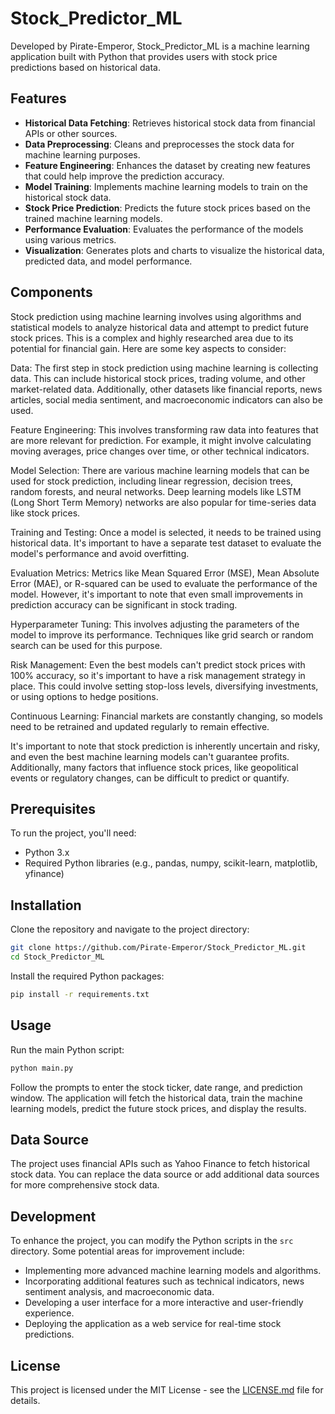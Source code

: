 # Stock_Predictor_ML

Developed by Pirate-Emperor, Stock_Predictor_ML is a machine learning application built with Python that provides users with stock price predictions based on historical data.

## Features

- **Historical Data Fetching**: Retrieves historical stock data from financial APIs or other sources.
- **Data Preprocessing**: Cleans and preprocesses the stock data for machine learning purposes.
- **Feature Engineering**: Enhances the dataset by creating new features that could help improve the prediction accuracy.
- **Model Training**: Implements machine learning models to train on the historical stock data.
- **Stock Price Prediction**: Predicts the future stock prices based on the trained machine learning models.
- **Performance Evaluation**: Evaluates the performance of the models using various metrics.
- **Visualization**: Generates plots and charts to visualize the historical data, predicted data, and model performance.

## Components

Stock prediction using machine learning involves using algorithms and statistical models to analyze historical data and attempt to predict future stock prices. This is a complex and highly researched area due to its potential for financial gain. Here are some key aspects to consider:

Data: The first step in stock prediction using machine learning is collecting data. This can include historical stock prices, trading volume, and other market-related data. Additionally, other datasets like financial reports, news articles, social media sentiment, and macroeconomic indicators can also be used.

Feature Engineering: This involves transforming raw data into features that are more relevant for prediction. For example, it might involve calculating moving averages, price changes over time, or other technical indicators.

Model Selection: There are various machine learning models that can be used for stock prediction, including linear regression, decision trees, random forests, and neural networks. Deep learning models like LSTM (Long Short Term Memory) networks are also popular for time-series data like stock prices.

Training and Testing: Once a model is selected, it needs to be trained using historical data. It's important to have a separate test dataset to evaluate the model's performance and avoid overfitting.

Evaluation Metrics: Metrics like Mean Squared Error (MSE), Mean Absolute Error (MAE), or R-squared can be used to evaluate the performance of the model. However, it's important to note that even small improvements in prediction accuracy can be significant in stock trading.

Hyperparameter Tuning: This involves adjusting the parameters of the model to improve its performance. Techniques like grid search or random search can be used for this purpose.

Risk Management: Even the best models can't predict stock prices with 100% accuracy, so it's important to have a risk management strategy in place. This could involve setting stop-loss levels, diversifying investments, or using options to hedge positions.

Continuous Learning: Financial markets are constantly changing, so models need to be retrained and updated regularly to remain effective.

It's important to note that stock prediction is inherently uncertain and risky, and even the best machine learning models can't guarantee profits. Additionally, many factors that influence stock prices, like geopolitical events or regulatory changes, can be difficult to predict or quantify.

## Prerequisites

To run the project, you'll need:

- Python 3.x
- Required Python libraries (e.g., pandas, numpy, scikit-learn, matplotlib, yfinance)

## Installation

Clone the repository and navigate to the project directory:

```bash
git clone https://github.com/Pirate-Emperor/Stock_Predictor_ML.git
cd Stock_Predictor_ML
```

Install the required Python packages:

```bash
pip install -r requirements.txt
```

## Usage

Run the main Python script:

```bash
python main.py
```

Follow the prompts to enter the stock ticker, date range, and prediction window. The application will fetch the historical data, train the machine learning models, predict the future stock prices, and display the results.

## Data Source

The project uses financial APIs such as Yahoo Finance to fetch historical stock data. You can replace the data source or add additional data sources for more comprehensive stock data.

## Development

To enhance the project, you can modify the Python scripts in the `src` directory. Some potential areas for improvement include:

- Implementing more advanced machine learning models and algorithms.
- Incorporating additional features such as technical indicators, news sentiment analysis, and macroeconomic data.
- Developing a user interface for a more interactive and user-friendly experience.
- Deploying the application as a web service for real-time stock predictions.

## License

This project is licensed under the MIT License - see the [LICENSE.md](LICENSE.md) file for details.
